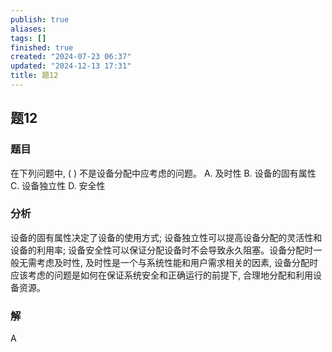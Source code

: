 ```yaml
---
publish: true
aliases: 
tags: []
finished: true
created: "2024-07-23 06:37"
updated: "2024-12-13 17:31"
title: 题12
---
```

## 题12
### 题目
在下列问题中, ( ) 不是设备分配中应考虑的问题。
A. 及时性 
B. 设备的固有属性 
C. 设备独立性 
D. 安全性
### 分析
设备的固有属性决定了设备的使用方式; 设备独立性可以提高设备分配的灵活性和设备的利用率; 设备安全性可以保证分配设备时不会导致永久阻塞。设备分配时一般无需考虑及时性, 及时性是一个与系统性能和用户需求相关的因素, 设备分配时应该考虑的问题是如何在保证系统安全和正确运行的前提下, 合理地分配和利用设备资源。
### 解
A